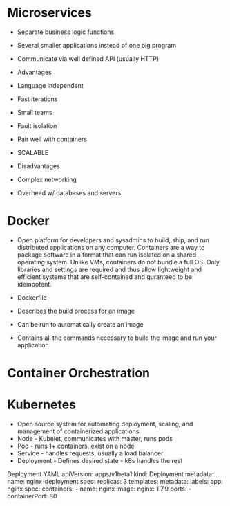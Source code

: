 # Microservices
- Separate business logic functions
- Several smaller applications instead of one big program
- Communicate via well defined API (usually HTTP)

- Advantages
- Language independent
- Fast iterations
- Small teams
- Fault isolation
- Pair well with containers
- SCALABLE

- Disadvantages
- Complex networking
- Overhead w/ databases and servers

# Docker
- Open platform for developers and sysadmins to build, ship, and run distributed applications on any computer. Containers are a way to package software in a format that can run isolated on a shared operating system. Unlike VMs, containers do not bundle a full OS. Only libraries and settings are required and thus allow lightweight and efficient systems that are self-contained and guranteed to be idempotent.

- Dockerfile
- Describes the build process for an image
- Can be run to automatically create an image
- Contains all the commands necessary to build the image and run your application

# Container Orchestration

# Kubernetes
- Open source system for automating deployment, scaling, and management of containerized applications
- Node - Kubelet, communicates with master, runs pods
- Pod - runs 1+ containers, exist on a node
- Service - handles requests, usually a load balancer
- Deployment - Defines desired state - k8s handles the rest


Deployment YAML
apiVersion: apps/v1beta1
kind: Deployment
metadata:
  name: nginx-deployment
  spec:
    replicas: 3
    templates:
      metadata:
        labels:
          app: nginx
      spec:
        containers:
          - name: nginx
            image: nginx: 1.7.9
            ports:
              - containerPort: 80

